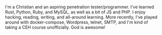 I'm a Christian and an aspiring penetration tester/programmer. I've learned Rust, Python, Ruby, and MySQL, as well as a bit of JS and PHP. I enjoy hacking, reading, writing, and all-around learning.
More recently, I've played around with docker-compose, Wordpress, telnet, SMTP, and I'm kind of taking a CEH course unofficially.
God is awesome!
